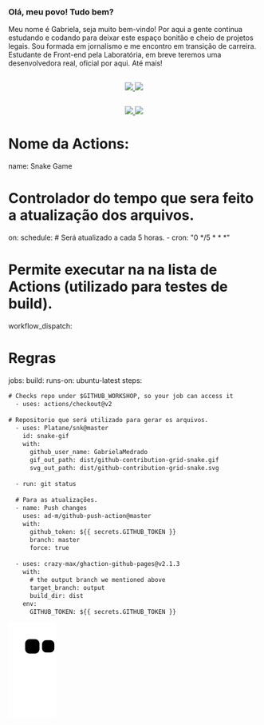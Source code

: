 ### Olá, meu povo! Tudo bem? 

<p> Meu nome é Gabriela, seja muito bem-vindo! Por aqui a gente continua estudando e codando para deixar este espaço bonitão e cheio de projetos legais. Sou formada em jornalismo e me encontro em transição de carreira. Estudante de Front-end pela Laboratória, em breve teremos uma desenvolvedora real, oficial por aqui. Até mais! </p>

##

<div align="center">
<a href="https://github.com/GabrielaMedrado">
  <img height="180em" src="https://github-readme-stats.vercel.app/api/top-langs/?username=GabrielaMedrado&layout=compact&langs_count=7&theme=bear">
  <img height="180em" src="https://github-readme-stats.vercel.app/api?username=GabrielaMedrado&show_icons=true&theme=bear&include_all_commits=true&count_private=true">
  
</div>
  
  ##
  
  <div align="center"> 
  <a href = "mailto:gabrieladmr@gmail.com"><img src="https://img.shields.io/badge/-Gmail-%23333?style=for-the-badge&logo=gmail&logoColor=white" target="_blank"> </a>
  <a href="https://www.linkedin.com/in/gabrielamedrado/" target="_blank"><img src="https://img.shields.io/badge/-LinkedIn-%230077B5?style=for-the-badge&logo=linkedin&logoColor=white" target="_blank"></a> 
   
</div>
  
  ##
  
# Nome da Actions:  
name: Snake Game

# Controlador do tempo que sera feito a atualização dos arquivos.
on:
  schedule:
      # Será atualizado a cada 5 horas.
    - cron: "0 */5 * * *"

# Permite executar na na lista de Actions (utilizado para testes de build).
  workflow_dispatch:

# Regras
jobs:
  build:
    runs-on: ubuntu-latest
    steps:

    # Checks repo under $GITHUB_WORKSHOP, so your job can access it
      - uses: actions/checkout@v2

    # Repositorio que será utilizado para gerar os arquivos.
      - uses: Platane/snk@master
        id: snake-gif
        with:
          github_user_name: GabrielaMedrado
          gif_out_path: dist/github-contribution-grid-snake.gif
          svg_out_path: dist/github-contribution-grid-snake.svg

      - run: git status

      # Para as atualizações.
      - name: Push changes
        uses: ad-m/github-push-action@master
        with:
          github_token: ${{ secrets.GITHUB_TOKEN }}
          branch: master
          force: true

      - uses: crazy-max/ghaction-github-pages@v2.1.3
        with:
          # the output branch we mentioned above
          target_branch: output
          build_dir: dist
        env:
          GITHUB_TOKEN: ${{ secrets.GITHUB_TOKEN }}
  
 
![snake gif](https://github.com/Formandodev/Formandodev/blob/output/github-contribution-grid-snake.svg)
